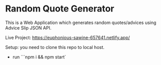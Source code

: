 # Random Quote Generator
This is a Web Application which generates random quotes/advices using Advice Slip JSON API.

Live Project: https://euphonious-sawine-657641.netlify.app/


Setup:
you need to clone this repo to local host.

- run ```npm i && npm start`
